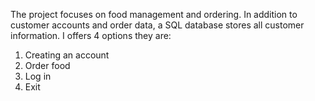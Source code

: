 The project focuses on food management and ordering. In addition to customer accounts and order data, a SQL database stores all customer information. I offers 4 options they are: 
1. Creating an account
2. Order food
3. Log in
4. Exit
